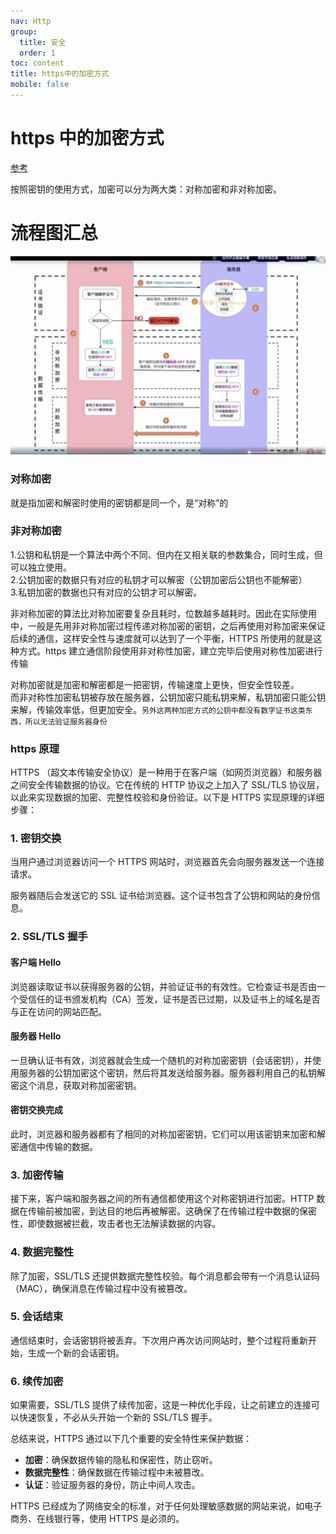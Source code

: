 ```yaml
---
nav: Http
group:
  title: 安全
  order: 1
toc: content
title: https中的加密方式
mobile: false
---
```


# https 中的加密方式

<a target="_blank" href="https://blog.csdn.net/FairLikeSnow/article/details/120943479">参考</a>

按照密钥的使用方式，加密可以分为两大类：对称加密和非对称加密。

# 流程图汇总

<img src='../../img/40041716967111_.pic.jpg'/>

### 对称加密

就是指加密和解密时使用的密钥都是同一个，是“对称”的

### 非对称加密

1.公钥和私钥是一个算法中两个不同、但内在又相关联的参数集合，同时生成，但可以独立使用。  
2.公钥加密的数据只有对应的私钥才可以解密（公钥加密后公钥也不能解密）  
3.私钥加密的数据也只有对应的公钥才可以解密。

非对称加密的算法比对称加密要复杂且耗时，位数越多越耗时。因此在实际使用中，一般是先用非对称加密过程传递对称加密的密钥，之后再使用对称加密来保证后续的通信，这样安全性与速度就可以达到了一个平衡，HTTPS 所使用的就是这种方式。https 建立通信阶段使用非对称性加密，建立完毕后使用对称性加密进行传输

对称加密就是加密和解密都是一把密钥，传输速度上更快，但安全性较差。  
而非对称性加密私钥被存放在服务器，公钥加密只能私钥来解，私钥加密只能公钥来解，传输效率低，但更加安全。`另外这两种加密方式的公钥中都没有数字证书这类东西，所以无法验证服务器身份`

### https 原理

HTTPS （超文本传输安全协议）是一种用于在客户端（如网页浏览器）和服务器之间安全传输数据的协议。它在传统的 HTTP 协议之上加入了 SSL/TLS 协议层，以此来实现数据的加密、完整性校验和身份验证。以下是 HTTPS 实现原理的详细步骤：

### 1. 密钥交换

当用户通过浏览器访问一个 HTTPS 网站时，浏览器首先会向服务器发送一个连接请求。

服务器随后会发送它的 SSL 证书给浏览器。这个证书包含了公钥和网站的身份信息。

### 2. SSL/TLS 握手

#### 客户端 Hello

浏览器读取证书以获得服务器的公钥，并验证证书的有效性。它检查证书是否由一个受信任的证书颁发机构（CA）签发，证书是否已过期，以及证书上的域名是否与正在访问的网站匹配。

#### 服务器 Hello

一旦确认证书有效，浏览器就会生成一个随机的对称加密密钥（会话密钥），并使用服务器的公钥加密这个密钥，然后将其发送给服务器。服务器利用自己的私钥解密这个消息，获取对称加密密钥。

#### 密钥交换完成

此时，浏览器和服务器都有了相同的对称加密密钥，它们可以用该密钥来加密和解密通信中传输的数据。

### 3. 加密传输

接下来，客户端和服务器之间的所有通信都使用这个对称密钥进行加密。HTTP 数据在传输前被加密，到达目的地后再被解密。这确保了在传输过程中数据的保密性，即使数据被拦截，攻击者也无法解读数据的内容。

### 4. 数据完整性

除了加密，SSL/TLS 还提供数据完整性校验。每个消息都会带有一个消息认证码（MAC），确保消息在传输过程中没有被篡改。

### 5. 会话结束

通信结束时，会话密钥将被丢弃。下次用户再次访问网站时，整个过程将重新开始，生成一个新的会话密钥。

### 6. 续传加密

如果需要，SSL/TLS 提供了续传加密，这是一种优化手段，让之前建立的连接可以快速恢复，不必从头开始一个新的 SSL/TLS 握手。

总结来说，HTTPS 通过以下几个重要的安全特性来保护数据：

- **加密**：确保数据传输的隐私和保密性，防止窃听。
- **数据完整性**：确保数据在传输过程中未被篡改。
- **认证**：验证服务器的身份，防止中间人攻击。

HTTPS 已经成为了网络安全的标准，对于任何处理敏感数据的网站来说，如电子商务、在线银行等，使用 HTTPS 是必须的。

